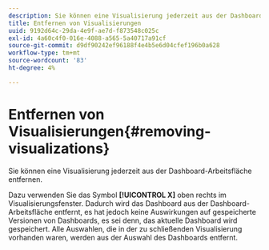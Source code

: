 ```yaml
---
description: Sie können eine Visualisierung jederzeit aus der Dashboard-Arbeitsfläche entfernen.
title: Entfernen von Visualisierungen
uuid: 9192d64c-29da-4e9f-ae7d-f873548c025c
exl-id: 4a60c4f0-016e-4088-a565-5a40717a91cf
source-git-commit: d9df90242ef96188f4e4b5e6d04cfef196b0a628
workflow-type: tm+mt
source-wordcount: '83'
ht-degree: 4%

---
```


# Entfernen von Visualisierungen{#removing-visualizations}

Sie können eine Visualisierung jederzeit aus der Dashboard-Arbeitsfläche entfernen.

Dazu verwenden Sie das Symbol **[!UICONTROL X]** oben rechts im Visualisierungsfenster. Dadurch wird das Dashboard aus der Dashboard-Arbeitsfläche entfernt, es hat jedoch keine Auswirkungen auf gespeicherte Versionen von Dashboards, es sei denn, das aktuelle Dashboard wird gespeichert. Alle Auswahlen, die in der zu schließenden Visualisierung vorhanden waren, werden aus der Auswahl des Dashboards entfernt.
